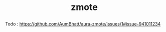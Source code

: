 # <p align="center">zmote</p>
Todo : https://github.com/AumBhatt/aura-zmote/issues/1#issue-941011234
